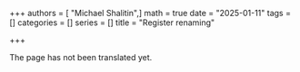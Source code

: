 +++
authors = [ "Michael Shalitin",]
math = true
date = "2025-01-11"
tags = []
categories = []
series = []
title = "Register renaming"

+++

The page has not been translated yet.